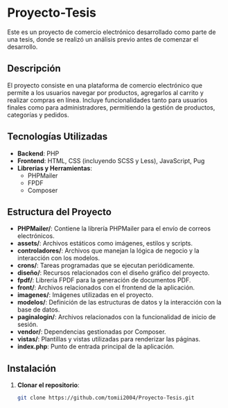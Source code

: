 # Proyecto-Tesis

Este es un proyecto de comercio electrónico desarrollado como parte de una tesis, donde se realizó un análisis previo antes de comenzar el desarrollo.

## Descripción

El proyecto consiste en una plataforma de comercio electrónico que permite a los usuarios navegar por productos, agregarlos al carrito y realizar compras en línea. Incluye funcionalidades tanto para usuarios finales como para administradores, permitiendo la gestión de productos, categorías y pedidos.

## Tecnologías Utilizadas

- **Backend**: PHP
- **Frontend**: HTML, CSS (incluyendo SCSS y Less), JavaScript, Pug
- **Librerías y Herramientas**:
  - PHPMailer
  - FPDF
  - Composer

## Estructura del Proyecto

- **PHPMailer/**: Contiene la librería PHPMailer para el envío de correos electrónicos.
- **assets/**: Archivos estáticos como imágenes, estilos y scripts.
- **controladores/**: Archivos que manejan la lógica de negocio y la interacción con los modelos.
- **crons/**: Tareas programadas que se ejecutan periódicamente.
- **diseño/**: Recursos relacionados con el diseño gráfico del proyecto.
- **fpdf/**: Librería FPDF para la generación de documentos PDF.
- **front/**: Archivos relacionados con el frontend de la aplicación.
- **imagenes/**: Imágenes utilizadas en el proyecto.
- **modelos/**: Definición de las estructuras de datos y la interacción con la base de datos.
- **paginalogin/**: Archivos relacionados con la funcionalidad de inicio de sesión.
- **vendor/**: Dependencias gestionadas por Composer.
- **vistas/**: Plantillas y vistas utilizadas para renderizar las páginas.
- **index.php**: Punto de entrada principal de la aplicación.

## Instalación

1. **Clonar el repositorio**:
   ```bash
   git clone https://github.com/tomii2004/Proyecto-Tesis.git
